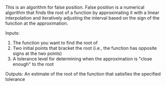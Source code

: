 This is an algorithm for false position. False position is a numerical algorithm that finds the root of a function by approximating it with a linear interpolation and iteratively adjusting the interval based on the sign of the function at the approximation. 

Inputs:

1.  The function you want to find the root of
2. Two initial points that bracket the root (i.e., the function has opposite signs at the two points)
3. A tolerance level for determining when the approximation is "close enough" to the root

Outputs:
An estimate of the root of the function that satisfies the specified tolerance
